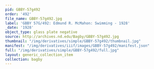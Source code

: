 ```yaml
---
pid: GBBY-57g492
order: '492'
file_name: GBBY-57g492.jpg
label: 'GBBY 57G/492: Edmund R. McMahon: Swimming - 1928'
_date: '1928'
object_type: glass plate negative
source: http://archives.nd.edu/Bagby/GBBY-57g492.jpg
thumbnail: "/img/derivatives/simple/GBBY-57g492/thumbnail.jpg"
manifest: "/img/derivatives/iiif/images/GBBY-57g492/manifest.json"
full: "/img/derivatives/simple/GBBY-57g492/full.jpg"
layout: generic_collection_item
collection: bagby
---
```

